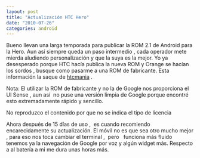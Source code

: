 ```yaml
---
layout: post
title: "Actualización HTC Hero"
date: "2010-07-26"
categories: android
---
```


Bueno llevan una larga temporada para publicar la ROM 2.1 de Android para la Hero. Aun así siempre queda un paso intermedio , cada operador mete mierda aludiendo personalización y que la suya es la mejor. Yo ya desesperado porque HTC hacía publica la nueva ROM y Orange se hacían los sordos , busque como pasarme a una ROM de fabricante. Esta información la saque de [htcmania](https://www.htcmania.com/showthread.php?t=121812) .

Nota: El utilizar la ROM de fabricante y no la de Google nos proporciona el UI Sense , aun así  no puse una versión limpia de Google porque encontré esto extremadamente rápido y sencillo.

No reproduzco el contenido por que no se indica el tipo de licencia

Ahora después de 15 días de uso ,  es cuando recomiendo encarecidamente su actualización. El móvil no es que sea otro mucho mejor , para eso nos toca cambiar el terminal ,  pero   funciona más fluido tenemos ya la navegación de Google por voz y algún widget más. Respecto a al batería a mi me dura unas horas más.
